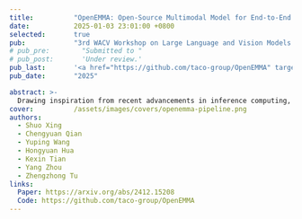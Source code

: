 ```yaml
---
title:          "OpenEMMA: Open-Source Multimodal Model for End-to-End Autonomous Driving"
date:           2025-01-03 23:01:00 +0800
selected:       true
pub:            "3rd WACV Workshop on Large Language and Vision Models for Autonomous Driving (LLVM-AD)"
# pub_pre:        "Submitted to "
# pub_post:       'Under review.'
pub_last:       '<a href="https://github.com/taco-group/OpenEMMA" target="_blank"><img src="https://img.shields.io/github/stars/taco-group/OpenEMMA"></a>'
pub_date:       "2025"

abstract: >-
  Drawing inspiration from recent advancements in inference computing, we propose OpenEMMA, an open-source end-to-end framework based on MLLMs. By incorporating the Chain-of-Thought reasoning process, OpenEMMA achieves significant improvements compared to the baseline when leveraging a diverse range of MLLMs. Furthermore, OpenEMMA demonstrates effectiveness, generalizability, and robustness across a variety of challenging driving scenarios, offering a more efficient and effective approach to autonomous driving.
cover:          /assets/images/covers/openemma-pipeline.png
authors:
  - Shuo Xing
  - Chengyuan Qian
  - Yuping Wang
  - Hongyuan Hua
  - Kexin Tian
  - Yang Zhou
  - Zhengzhong Tu
links:
  Paper: https://arxiv.org/abs/2412.15208
  Code: https://github.com/taco-group/OpenEMMA
---
```

